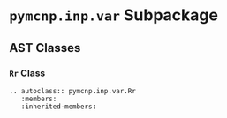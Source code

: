 # `pymcnp.inp.var` Subpackage

## AST Classes

### `Rr` Class

```{eval-rst}
.. autoclass:: pymcnp.inp.var.Rr
   :members:
   :inherited-members:
```
